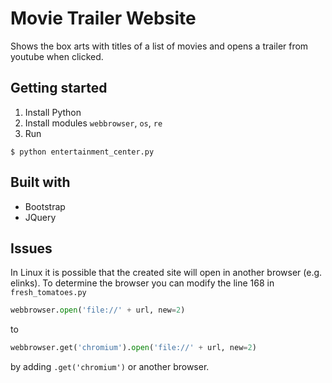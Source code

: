 # Movie Trailer Website
Shows the box arts with titles of a list of movies and opens a trailer from youtube when clicked.

## Getting started
1. Install Python
2. Install modules `webbrowser`, `os`, `re`
3. Run
```
$ python entertainment_center.py
```

## Built with
* Bootstrap
* JQuery

## Issues
In Linux it is possible that the created site will open in another browser (e.g. elinks). To determine the browser you can modify the line 168 in `fresh_tomatoes.py`

```python
webbrowser.open('file://' + url, new=2)
```
to 
```python 
webbrowser.get('chromium').open('file://' + url, new=2)
```
by adding `.get('chromium')` or another browser.
